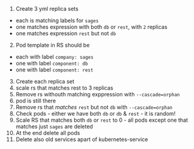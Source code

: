1. Create 3 yml replica sets
- each is matching labels for `sages`
- one matches expression with both `db` or `rest`, with `2` replicas
- one matches expression `rest` but not `db`

2. Pod template in RS should be 
- each with label `company: sages`
- one with label `component: db`
- one with label `component: rest`

3. Create each replica set
4. scale rs that matches rest to 3 replicas
5. Remove rs withouth matching exppression  with `--cascade=orphan`
6. pod is still there
7. Remove rs that _matches_ `rest` but not `db` with `--cascade=orphan`
8. Check pods - either we have both `db` or `db` & `rest` - it is random!
9. Scale RS that matches both `db` or `rest` to 0 - all pods except one that matches just `sages` are deleted
10. At the end delete all pods
11. Delete also old services apart of kubernetes-service
